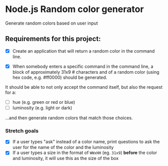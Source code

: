 # Node.js Random color generator

Generate random colors based on user input


## Requirements for this project:

- [x] Create an application that will return a random color in the command line.

- [x] When somebody enters a specific command in the command line, a block of approximately 31x9 # characters and of a random color (using hex code, e.g. #ff0000) should be generated.

It should be able to not only accept the command itself, but also the request for a:
- [ ] hue (e.g. green or red or blue)
- [ ] luminosity (e.g. light or dark)

...and then generate random colors that match those choices.

### Stretch goals

- [x] If a user types "ask" instead of a color name, print questions to ask the user for the name of the color and the luminosity
- [x] If a user types a size in the format of `WWxHH` (eg. `31x9`) **before** the color and luminosity, it will use this as the size of the box
